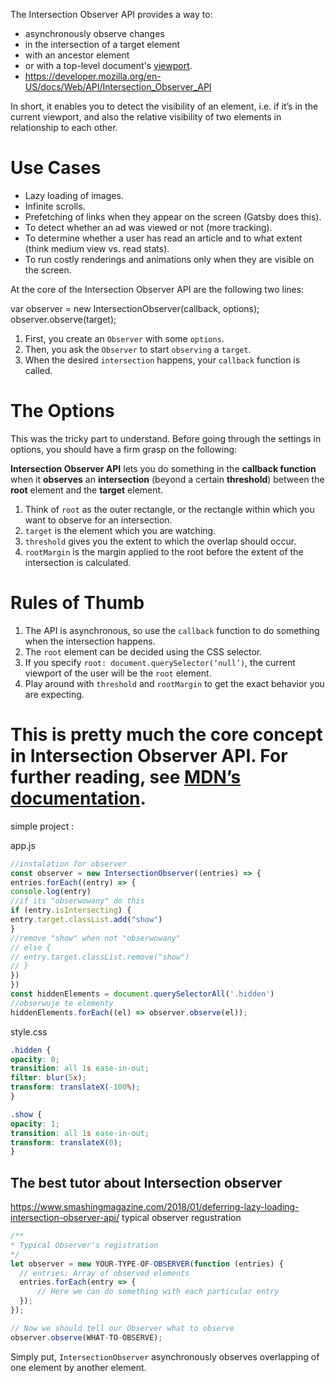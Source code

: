 The Intersection Observer API provides a way to:
- asynchronously observe changes 
- in the intersection of a target element 
- with an ancestor element 
- or with a top-level document's [viewport](https://developer.mozilla.org/en-US/docs/Glossary/Viewport).
- https://developer.mozilla.org/en-US/docs/Web/API/Intersection_Observer_API

In short, it enables you to detect the visibility of an element, i.e. if it’s in the current viewport, and also the relative visibility of two elements in relationship to each other.

# Use Cases

- Lazy loading of images.
- Infinite scrolls.
- Prefetching of links when they appear on the screen (Gatsby does this).
- To detect whether an ad was viewed or not (more tracking).
- To determine whether a user has read an article and to what extent (think medium view vs. read stats).
- To run costly renderings and animations only when they are visible on the screen.

At the core of the Intersection Observer API are the following two lines:

var observer = new IntersectionObserver(callback, options);  
observer.observe(target);

1. First, you create an `Observer` with some `options`.
2. Then, you ask the `Observer` to start `observing` a `target`.
3. When the desired `intersection` happens, your `callback` function is called.

# The Options

This was the tricky part to understand. Before going through the settings in options, you should have a firm grasp on the following:

**Intersection Observer API** lets you do something in the **callback function** when it **observes** an **intersection** (beyond a certain **threshold**) between the **root** element and the **target** element.

1. Think of `root` as the outer rectangle, or the rectangle within which you want to observe for an intersection.
2. `target` is the element which you are watching.
3. `threshold` gives you the extent to which the overlap should occur.
4. `rootMargin` is the margin applied to the root before the extent of the intersection is calculated.

# Rules of Thumb

1. The API is asynchronous, so use the `callback` function to do something when the intersection happens.
2. The `root` element can be decided using the CSS selector.
3. If you specify `root: document.querySelector(‘null’)`, the current viewport of the user will be the `root` element.
4. Play around with `threshold` and `rootMargin` to get the exact behavior you are expecting.

This is pretty much the core concept in Intersection Observer API. For further reading, see [MDN’s documentation](https://developer.mozilla.org/en-US/docs/Web/API/Intersection_Observer_API).
===========================================================================
simple project : 

app.js 
```js 
//instalation for observer
const observer = new IntersectionObserver((entries) => {
entries.forEach((entry) => {
console.log(entry)
//if its "obserwowany" do this
if (entry.isIntersecting) {
entry.target.classList.add("show")
}
//remove "show" when not "obserwowany"
// else {
// entry.target.classList.remove("show")
// }
})
})
const hiddenElements = document.querySelectorAll('.hidden')
//obserwuje te elementy
hiddenElements.forEach((el) => observer.observe(el));
```
style.css
```css
.hidden {
opacity: 0;
transition: all 1s ease-in-out;
filter: blur(5x);
transform: translateX(-100%);
}

.show {
opacity: 1;
transition: all 1s ease-in-out;
transform: translateX(0);
}
```


## The best tutor about Intersection observer
https://www.smashingmagazine.com/2018/01/deferring-lazy-loading-intersection-observer-api/
typical observer regustration 
```js
/**
* Typical Observer's registration
*/
let observer = new YOUR-TYPE-OF-OBSERVER(function (entries) {
  // entries: Array of observed elements
  entries.forEach(entry => {
      // Here we can do something with each particular entry
  });
});

// Now we should tell our Observer what to observe
observer.observe(WHAT-TO-OBSERVE);

```
Simply put, `IntersectionObserver` asynchronously observes overlapping of one element by another element. 

